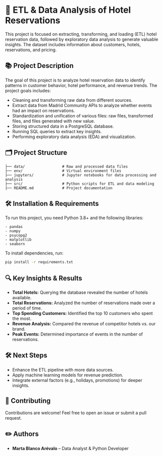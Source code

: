# 🏨 **ETL & Data Analysis of Hotel Reservations**

This project is focused on extracting, transforming, and loading (ETL) hotel reservation data, followed by exploratory data analysis to generate valuable insights. The dataset includes information about customers, hotels, reservations, and pricing. 


## 📚 **Project Description**  
The goal of this project is to analyze hotel reservation data to identify patterns in customer behavior, hotel performance, and revenue trends. The project goals includes:  
- Cleaning and transforming raw data from different sources.
- Extract data from Madrid Community APIs to analyze whether events had an impact on reservations.
- Standardization and unification of various files: raw files, transformed files, and files generated with new value.
- Storing structured data in a PostgreSQL database.  
- Running SQL queries to extract key insights.  
- Performing exploratory data analysis (EDA) and visualization.  

## 🗂️ **Project Structure**  

```
├── data/                 # Raw and processed data files  
├── env/                  # Virtual environment files  
├── jupyters/             # Jupyter notebooks for data processing and analysis  
├── src/                  # Python scripts for ETL and data modeling  
├── README.md             # Project documentation  
```

## 🛠️ **Installation & Requirements**  

To run this project, you need Python 3.8+ and the following libraries:  

```
- pandas  
- numpy  
- psycopg2  
- matplotlib  
- seaborn  
```

To install dependencies, run:  
```bash
pip install -r requirements.txt
```

## 🔍 **Key Insights & Results**  

- **Total Hotels:** Querying the database revealed the number of hotels available.  
- **Total Reservations:** Analyzed the number of reservations made over a period of time.  
- **Top Spending Customers:** Identified the top 10 customers who spent the most.  
- **Revenue Analysis:** Compared the revenue of competitor hotels vs. our brand.  
- **Peak Events:** Determined importance of events in the number of reservations.  

## 🛠 **Next Steps**  

- Enhance the ETL pipeline with more data sources.  
- Apply machine learning models for revenue prediction.  
- Integrate external factors (e.g., holidays, promotions) for deeper insights.  

## 🤝 **Contributing**  
Contributions are welcome! Feel free to open an issue or submit a pull request.  

## ✏️ **Authors**  
- **Marta Blanco Arévalo** – Data Analyst & Python Developer  



